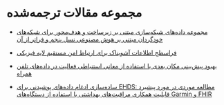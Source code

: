 # مجموعه مقالات ترجمه‌شده

- [مجموعه داده‌های شبکه‌سازی مبتنی بر زیرساخت و هدف‌محور برای شبکه‌های خودگردان مبتنی بر هوش مصنوعی نسل پنجم و فراتر از آن](https://drive.google.com/file/d/1V6SJB-__nvBmCsrpQDCSk1XAX8DW7fqi/view?usp=sharing)

- [فراسطح اطلاعات آشوبناک برای ارتباط امن مستقیم لایه فیزیکی](https://drive.google.com/file/d/1GBY8H7ifzgFg1E9eveppGqULdVgInrla/view?usp=sharing)

- [بهبود پیش‌بینی مکان بعدی با استفاده از معانی استنباطی فعالیت در داده‌های تلفن همراه](https://drive.google.com/file/d/1GYTHwqi0RGvNNcQ_G24kuFr2K4VDsZeY/view?usp=sharing)

- [ساده‌سازی ادغام داده‌های پوشیدنی برای EHDS: مطالعه موردی در مورد پیشبرد قابلیت همکاری مراقبت‌های بهداشتی با استفاده از دستگاه‌های Garmin و FHIR](https://drive.google.com/file/d/1qFjbWSgiFww0BEC5iMdJxM4vTG2eEB3N/view?usp=sharing)